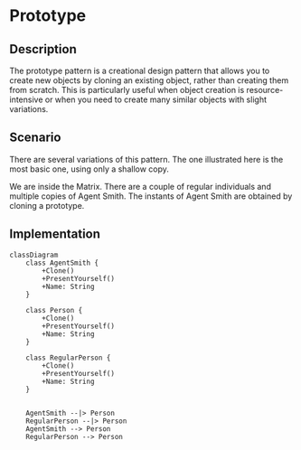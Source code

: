 ﻿# Prototype

## Description

The prototype pattern is a creational design pattern 
that allows you to create new objects by cloning an 
existing object, rather than creating them from scratch. 
This is particularly useful when object creation is 
resource-intensive or when you need to create many 
similar objects with slight variations. 

## Scenario

There are several variations of this pattern. The one
illustrated here is the most basic one, using only a
shallow copy.

We are inside the Matrix. There are a couple of regular
individuals and multiple copies of Agent Smith. The
instants of Agent Smith are obtained by cloning a 
prototype.

## Implementation

```mermaid
classDiagram
    class AgentSmith {
        +Clone()
        +PresentYourself()
        +Name: String
    }

    class Person {
        +Clone()
        +PresentYourself()
        +Name: String
    }

    class RegularPerson {
        +Clone()
        +PresentYourself()
        +Name: String
    }


    AgentSmith --|> Person
    RegularPerson --|> Person
    AgentSmith --> Person
    RegularPerson --> Person

```
